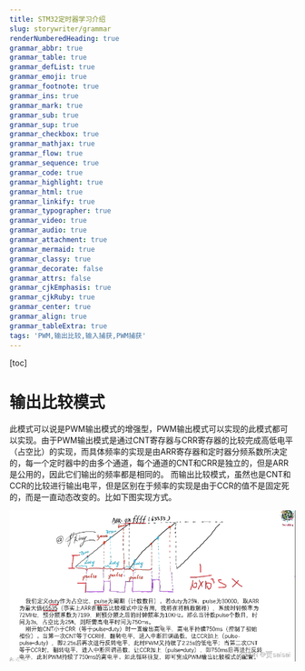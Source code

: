 ```yaml
---
title: STM32定时器学习介绍
slug: storywriter/grammar
renderNumberedHeading: true
grammar_abbr: true
grammar_table: true
grammar_defList: true
grammar_emoji: true
grammar_footnote: true
grammar_ins: true
grammar_mark: true
grammar_sub: true
grammar_sup: true
grammar_checkbox: true
grammar_mathjax: true
grammar_flow: true
grammar_sequence: true
grammar_code: true
grammar_highlight: true
grammar_html: true
grammar_linkify: true
grammar_typographer: true
grammar_video: true
grammar_audio: true
grammar_attachment: true
grammar_mermaid: true
grammar_classy: true
grammar_decorate: false
grammar_attrs: false
grammar_cjkEmphasis: true
grammar_cjkRuby: true
grammar_center: true
grammar_align: true
grammar_tableExtra: true
tags: 'PWM,输出比较,输入捕获,PWM捕获'
---
```


[toc]
# 输出比较模式
此模式可以说是PWM输出模式的增强型，PWM输出模式可以实现的此模式都可以实现。由于PWM输出模式是通过CNT寄存器与CRR寄存器的比较完成高低电平（占空比）的实现，而具体频率的实现是由ARR寄存器和定时器分频系数所决定的，每一个定时器中的由多个通道，每个通道的CNT和CRR是独立的，但是ARR是公用的，因此它们输出的频率都是相同的。
而输出比较模式，虽然也是CNT和CCR的比较进行输出电平，但是区别在于频率的实现是由于CCR的值不是固定死的，而是一直动态改变的。比如下图实现方式。

![输出比较模式输出PWM](./images/1679218600302.png)
